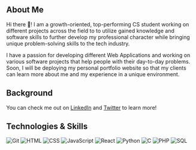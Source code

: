 
About Me
---

Hi there 👋! I am a growth-oriented, top-performing CS student working on different projects across the field to to utilize gained knowledge and software skills to further develop my professional character while bringing unique problem-solving skills to the tech industry. 

I have a passion for developing different Web Applications and working on various software projects that help people with their day-to-day problems. Soon, I will be deploying my personal portfolio website so that my clients can learn more about me and my experience in a unique environment. 


Background
---
You can check me out on <a href="https://www.linkedin.com/in/lazizjonalimov/">LinkedIn</a> and <a href="https://www.twitter.com/lazizjonalimov/">Twitter</a> to learn more!


Technologies & Skills
---
![Git](https://img.shields.io/badge/-Git-000?style=flat&logo=git&logoColor=white&color=404254)
![HTML](https://img.shields.io/badge/-HTML-000?style=flat&logo=html5&logoColor=white&color=404254)
![CSS](https://img.shields.io/badge/-CSS-000?style=flat&logo=css3&logoColor=white&color=404254)
![JavaScript](https://img.shields.io/badge/-JavaScript-000?style=flat&logoColor=white&logo=javascript&color=404254)
![React](https://img.shields.io/badge/-React-000?style=flat&logoColor=white&logo=React&color=404254)
![Python](https://img.shields.io/badge/-Python-000?style=flat&logoColor=white&logo=python&color=404254)
![C](https://img.shields.io/badge/-C-000?style=flat&logoColor=white&logo=l&color=404254)
![PHP](https://img.shields.io/badge/-PHP-000?style=flat&logoColor=white&logo=php&color=404254)
![SQL](https://img.shields.io/badge/-SQL-000?style=flat&logoColor=white&logo=sql&color=404254)




<!-- <div align="center" >  -->
<!-- <a href="https://github.com/amandasilvbr/github-readme-stats"> -->
<!--   <img height="155em" src="https://github-readme-stats.vercel.app/api?username=amandasilvbr&count_private=true&show_icons=true&theme=radical" /> -->
</a>
<!-- <a href="https://github.com/amandasilvbr/convoychat"> -->
<!--   <img height="155em" src="https://github-readme-stats.vercel.app/api/top-langs/?username=amandasilvbr&layout=compact&show_icons=true&theme=radical" /> -->
<!-- </a> -->
<!-- </div> -->


<!--
**lazizjonalimov/lazizjonalimov** is a ✨ _special_ ✨ repository because its `README.md` (this file) appears on your GitHub profile.

Here are some ideas to get you started:

- 🔭 I’m currently working on ...
- 🌱 I’m currently learning ...
- 👯 I’m looking to collaborate on ...
- 🤔 I’m looking for help with ...
- 💬 Ask me about ...
- 📫 How to reach me: ...
- 😄 Pronouns: ...
- ⚡ Fun fact: ...
-->
